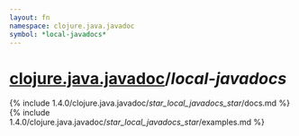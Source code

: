 ```yaml
---
layout: fn
namespace: clojure.java.javadoc
symbol: *local-javadocs*
---
```


# [clojure.java.javadoc](../)/*local-javadocs*

{% include 1.4.0/clojure.java.javadoc/_star_local_javadocs_star_/docs.md %}
{% include 1.4.0/clojure.java.javadoc/_star_local_javadocs_star_/examples.md %}

